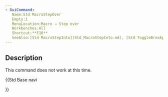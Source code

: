 ```yaml
---
- GuiCommand:
   Name:Std MacroStepOver
   Empty:1
   MenuLocation:Macro → Step over
   Workbenches:All
   Shortcut:**F10**
   SeeAlso:[Std MacroStepInto](Std_MacroStepInto.md), [Std ToggleBreakpoint](Std_ToggleBreakpoint.md)
---
```


## Description

This command does not work at this time.





{{Std Base navi

}}  
